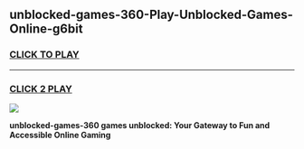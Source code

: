 
## unblocked-games-360-Play-Unblocked-Games-Online-g6bit
<h3>
<a href="https://premium76.site?title=unblocked-games-360&ref=25A">CLICK TO PLAY</a></h3>
<hr>

<h3>
<a href="https://premium76.site?title=unblocked-games-360&ref=25A">CLICK 2 PLAY</a>
  
</h3>

<a href="https://premium76.site?title=unblocked-games-360&ref=25A"><img src="https://clearcache.store/games.png"></a>


**unblocked-games-360 games unblocked: Your Gateway to Fun and Accessible Online Gaming**
